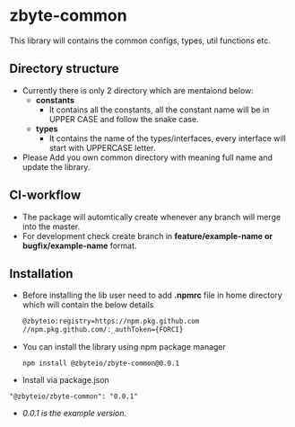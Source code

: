 # zbyte-common

This library will contains the common configs, types, util functions etc.

## Directory structure

- Currently there is only 2 directory which are mentaiond below:
  - **constants**
    - It contains all the constants, all the constant name will be in UPPER CASE and follow the snake case.
  - **types**
    - It contains the name of the types/interfaces, every interface will start with UPPERCASE letter.
- Please Add you own common directory with meaning full name and update the library. 

## CI-workflow

- The package will automtically create whenever any branch will merge into the master.
- For development check create branch in **feature/example-name or bugfix/example-name** format.

## Installation

- Before installing the lib user need to add **.npmrc** file in home directory which will contain the below details
  
  ```sh
  @zbyteio:registry=https://npm.pkg.github.com
  //npm.pkg.github.com/:_authToken={FORCI}
  ```
- You can install the library using npm package manager
  ```
  npm install @zbyteio/zbyte-common@0.0.1
  ```
-  Install via package.json
  ```
  "@zbyteio/zbyte-common": "0.0.1"
  ```
- *0.0.1 is the example version.*


